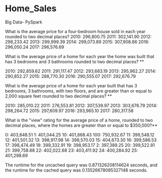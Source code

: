 # Home_Sales
Big Data- PySpark


What is the average price for a four-bedroom house sold in each year rounded to two decimal places?
2010: 296,800.75
2011: 302,141.90
2012: 298,233.42
2013: 299,999.39
2014: 299,073.89
2015: 307,908.86
2016: 296,050.24
2017: 296,576.69

What is the average price of a home for each year the home was built that has 3 bedrooms and 3 bathrooms rounded to two decimal places? **

2010: 292,859.62
2011: 291,117.47
2012: 293,683.19
2013: 295,962.27
2014: 290,852.27
2015: 288,770.30
2016: 290,555.07
2017: 292,676.79

What is the average price of a home for each year built that has 3 bedrooms, 3 bathrooms, with two floors, and are greater than or equal to 2,000 square feet rounded to two decimal places? **

2010: 285,010.22
2011: 276,553.81
2012: 307,539.97
2013: 303,676.79
2014: 298,264.72
2015: 297,609.97
2016: 293,965.10
2017: 280,317.58

What is the "view" rating for the average price of a home, rounded to two decimal places, where the homes are greater than or equal to $350,000?**

0: 403,848.51
1: 401,044.25
10: 401,868.43
100: 750,932.67
11: 399,548.12
12: 401,501.32
13: 398,917.98
14: 398,570.03
15: 404,673.30
16: 399,586.53
17: 398,474.49
18: 399,332.91
19: 398,953.17
2: 397,389.25
20: 399,522.81
21: 399,758.88
22: 402,022.68
23: 403,411.92
24: 400,284.92
25: 401,298.69

The runtime for the uncached query was 0.871326208114624 seconds, and the runtime for the cached query was 0.13526678085327148 seconds.
